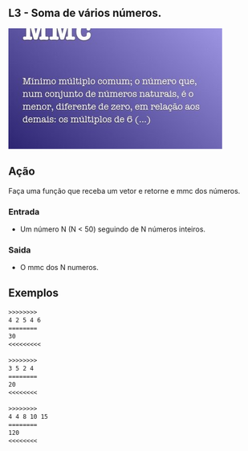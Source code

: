## L3 - Soma de vários números.

![](__cover.jpg)
[](solver.py)

## Ação

Faça uma função que receba um vetor e retorne e mmc dos números.

### Entrada

*   Um número N (N < 50) seguindo de N números inteiros.

### Saida

*   O mmc dos N numeros.

## Exemplos

```
>>>>>>>>
4 2 5 4 6
========
30
<<<<<<<<<

>>>>>>>>
3 5 2 4
========
20
<<<<<<<<

>>>>>>>>
4 4 8 10 15
========
120
<<<<<<<<
```
